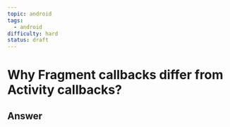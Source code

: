 ```yaml
---
topic: android
tags:
  - android
difficulty: hard
status: draft
---
```


# Why Fragment callbacks differ from Activity callbacks?

## Answer

